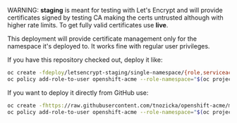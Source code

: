 WARNING: **staging** is meant for testing with Let's Encrypt and will provide certificates signed by testing CA making the certs untrusted although with higher rate limits. To get fully valid certificates use **live**.

This deployment will provide certificate management only for the namespace it's deployed to. It works fine with regular user privileges.

If you have this repository checked out, deploy it like: 

```bash
oc create -fdeploy/letsencrypt-staging/single-namespace/{role,serviceaccount,imagestream,deployment}.yaml
oc policy add-role-to-user openshift-acme --role-namespace="$(oc project --short)" -z openshift-acme
```

If you want to deploy it directly from GitHub use:

```bash
oc create -fhttps://raw.githubusercontent.com/tnozicka/openshift-acme/master/deploy/letsencrypt-staging/single-namespace/{role,serviceaccount,imagestream,deployment}.yaml
oc policy add-role-to-user openshift-acme --role-namespace="$(oc project --short)" -z openshift-acme
```

